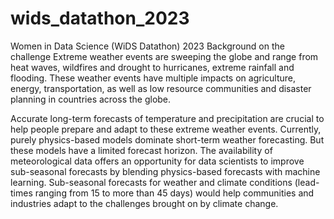 # wids_datathon_2023
Women in Data Science (WiDS Datathon) 2023
Background on the challenge
Extreme weather events are sweeping the globe and range from heat waves, wildfires and drought to hurricanes, extreme rainfall and flooding. These weather events have multiple impacts on agriculture, energy, transportation, as well as low resource communities and disaster planning in countries across the globe.

Accurate long-term forecasts of temperature and precipitation are crucial to help people prepare and adapt to these extreme weather events. Currently, purely physics-based models dominate short-term weather forecasting. But these models have a limited forecast horizon. The availability of meteorological data offers an opportunity for data scientists to improve sub-seasonal forecasts by blending physics-based forecasts with machine learning. Sub-seasonal forecasts for weather and climate conditions (lead-times ranging from 15 to more than 45 days) would help communities and industries adapt to the challenges brought on by climate change.

